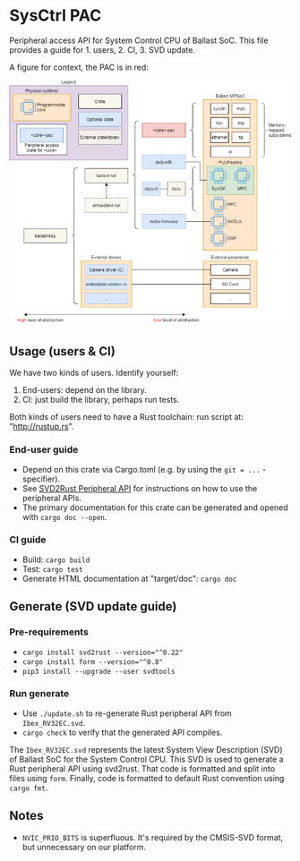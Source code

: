 # SysCtrl PAC

Peripheral access API for System Control CPU of Ballast SoC. This file provides a guide for 1. users, 2. CI, 3. SVD update.

A figure for context, the PAC is in red:

![PAC in context](../doc/render/ballast-bsp-architecture-pac.drawio.png)

## Usage (users & CI)

We have two kinds of users. Identify yourself:

1. End-users: depend on the library.
2. CI: just build the library, perhaps run tests.

Both kinds of users need to have a Rust toolchain: run script at: "http://rustup.rs".

### End-user guide

- Depend on this crate via Cargo.toml (e.g. by using the `git = ...` -specifier).
- See [SVD2Rust Peripheral API](https://docs.rs/svd2rust/*/svd2rust/index.html#peripheral-api)
for instructions on how to use the peripheral APIs.
- The primary documentation for this crate can be generated and opened with `cargo doc --open`.

### CI guide

- Build: `cargo build`
- Test: `cargo test`
- Generate HTML documentation at "target/doc": `cargo doc`

## Generate (SVD update guide)

### Pre-requirements

- `cargo install svd2rust --version="^0.22"`
- `cargo install form --version="^0.8"`
- `pip3 install --upgrade --user svdtools`

### Run generate

- Use `./update.sh` to re-generate Rust peripheral API from `Ibex_RV32EC.svd`.
- `cargo check` to verify that the generated API compiles.

The `Ibex_RV32EC.svd` represents the latest System View Description (SVD) of Ballast SoC for the
System Control CPU. This SVD is used to generate a Rust peripheral API using svd2rust. That code is
formatted and split into files using `form`. Finally, code is formatted to default Rust convention
using `cargo fmt`.

## Notes

- `NVIC_PRIO_BITS` is superfluous. It's required by the CMSIS-SVD format, but unnecessary on our platform.
